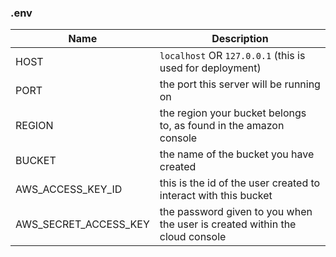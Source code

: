 ### .env
|Name|Description|
|-|-|
|HOST|`localhost` OR `127.0.0.1` (this is used for deployment)|
|PORT|the port this server will be running on|
|REGION|the region your bucket belongs to, as found in the amazon console|
|BUCKET|the name of the bucket you have created|
|AWS_ACCESS_KEY_ID|this is the id of the user created to interact with this bucket|
|AWS_SECRET_ACCESS_KEY|the password given to you when the user is created within the cloud console|
